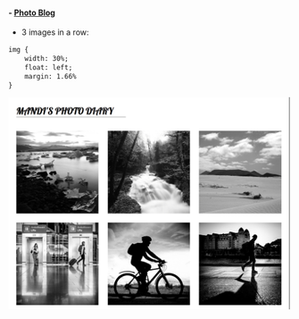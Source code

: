 #### - [Photo Blog](https://github.com/amandazhuyilan/Web-Dev-Bootcamp/blob/master/CSS-HTML%20Basics/photo-blog.css)
- 3 images in a row: 
```
img {
	width: 30%;
	float: left;
	margin: 1.66%
}
```
![test](https://github.com/amandazhuyilan/Web-Dev-Bootcamp/blob/master/CSS-HTML%20Basics/photo-blog.png)
